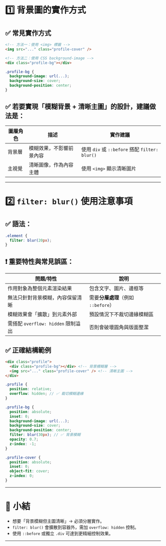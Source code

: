 # 1️⃣ 背景圖的實作方式

## ✅ 常見實作方式

```html
<!-- 方法一：使用 <img> 標籤 -->
<img src="..." class="profile-cover" />

<!-- 方法二：使用 CSS background-image -->
<div class="profile-bg"></div>
```

```scss
.profile-bg {
  background-image: url(...);
  background-size: cover;
  background-position: center;
}
```

## ✅ 若要實現「模糊背景 + 清晰主圖」的設計，建議做法是：

| 圖層角色 | 描述           | 實作建議                                      |
| ---- | ------------ | ----------------------------------------- |
| 背景層  | 模糊效果，不影響前景內容 | 使用 `div` 或 `::before` 搭配 `filter: blur()` |
| 主視覺  | 清晰圖像，作為內容主體  | 使用 `<img>` 顯示清晰圖片                         |

---

# 2️⃣ `filter: blur()` 使用注意事項

## ✅ 語法：

```scss
.element {
  filter: blur(20px);
}
```

## ❗ 重要特性與常見誤區：

| 問題/特性                       | 說明                        |
| --------------------------- | ------------------------- |
| 作用對象為整個元素渲染結果               | 包含文字、圖片、邊框等               |
| 無法只針對背景模糊，內容保留清晰            | 需要**分層處理**（例如 `::before`） |
| 模糊效果會「擴散」到元素外部              | 預設情況下不裁切邊緣模糊區             |
| 需搭配 `overflow: hidden` 限制溢出 | 否則會破壞圓角與版面整潔              |

## ✅ 正確結構範例

```html
<div class="profile">
  <div class="profile-bg"></div> <!-- 背景模糊層 -->
  <img src="..." class="profile-cover" /> <!-- 清晰主圖 -->
</div>
```

```scss
.profile {
  position: relative;
  overflow: hidden; // ✅ 裁切模糊邊緣
}

.profile-bg {
  position: absolute;
  inset: 0;
  background-image: url(...);
  background-size: cover;
  background-position: center;
  filter: blur(30px); // ✅ 背景模糊
  opacity: 0.7;
  z-index: -1;
}

.profile-cover {
  position: absolute;
  inset: 0;
  object-fit: cover;
  z-index: 0;
}
```

---

# 🧠 小結

* 想要「背景模糊但主圖清晰」→ 必須分層實作。
* `filter: blur()` 會擴散到容器外，需加 `overflow: hidden` 控制。
* 使用 `::before` 或獨立 `.div` 可達到更精細控制效果。

---